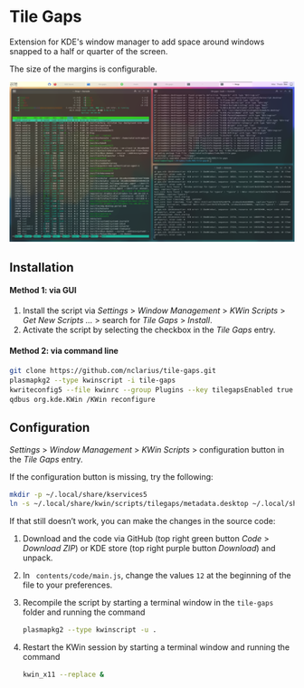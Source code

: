 # Tile Gaps

Extension for KDE's window manager to add space around windows snapped to a half or quarter of the screen.

The size of the margins is configurable.

![screenshot](screenshot.png)

## Installation

#### Method 1: via GUI

1. Install the script via *Settings* > *Window Management* > *KWin Scripts* > *Get New Scripts …* > search for *Tile Gaps* > *Install*.
2. Activate the script by selecting the checkbox in the *Tile Gaps* entry.

#### Method 2: via command line

```bash
git clone https://github.com/nclarius/tile-gaps.git
plasmapkg2 --type kwinscript -i tile-gaps
kwriteconfig5 --file kwinrc --group Plugins --key tilegapsEnabled true
qdbus org.kde.KWin /KWin reconfigure
```



## Configuration

*Settings* > *Window Management* > *KWin Scripts* > configuration button in the *Tile Gaps* entry.

If the configuration button is missing, try the following:

````bash
mkdir -p ~/.local/share/kservices5
ln -s ~/.local/share/kwin/scripts/tilegaps/metadata.desktop ~/.local/share/kservices5/tilegaps.desktop
````

If that still doesn’t work, you can make the changes in the source code:

1. Download and the code via GitHub (top right green button *Code* > *Download ZIP*) or KDE store (top right purple button *Download*) and unpack.
2. In ` contents/code/main.js`, change the values `12` at the beginning of the file to your preferences.
3. Recompile the script by starting a terminal window in the `tile-gaps` folder and running the command

    ```bash
    plasmapkg2 --type kwinscript -u .
    ```

4. Restart the KWin session by starting a terminal window and running the command

   ````bash
   kwin_x11 --replace &
   ````
